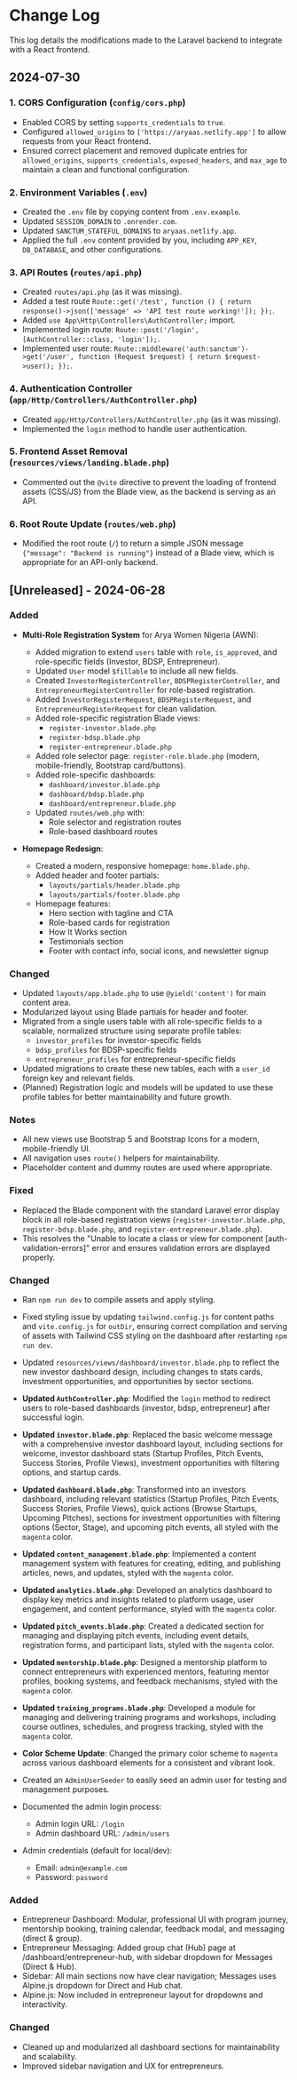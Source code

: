# Change Log

This log details the modifications made to the Laravel backend to integrate with a React frontend.

## 2024-07-30

### 1. CORS Configuration (`config/cors.php`)

*   Enabled CORS by setting `supports_credentials` to `true`.
*   Configured `allowed_origins` to `['https://aryaas.netlify.app']` to allow requests from your React frontend.
*   Ensured correct placement and removed duplicate entries for `allowed_origins`, `supports_credentials`, `exposed_headers`, and `max_age` to maintain a clean and functional configuration.

### 2. Environment Variables (`.env`)

*   Created the `.env` file by copying content from `.env.example`.
*   Updated `SESSION_DOMAIN` to `.onrender.com`.
*   Updated `SANCTUM_STATEFUL_DOMAINS` to `aryaas.netlify.app`.
*   Applied the full `.env` content provided by you, including `APP_KEY`, `DB_DATABASE`, and other configurations.

### 3. API Routes (`routes/api.php`)

*   Created `routes/api.php` (as it was missing).
*   Added a test route `Route::get('/test', function () { return response()->json(['message' => 'API test route working!']); });`.
*   Added `use App\Http\Controllers\AuthController;` import.
*   Implemented login route: `Route::post('/login', [AuthController::class, 'login']);`.
*   Implemented user route: `Route::middleware('auth:sanctum')->get('/user', function (Request $request) { return $request->user(); });`.

### 4. Authentication Controller (`app/Http/Controllers/AuthController.php`)

*   Created `app/Http/Controllers/AuthController.php` (as it was missing).
*   Implemented the `login` method to handle user authentication.

### 5. Frontend Asset Removal (`resources/views/landing.blade.php`)

*   Commented out the `@vite` directive to prevent the loading of frontend assets (CSS/JS) from the Blade view, as the backend is serving as an API.

### 6. Root Route Update (`routes/web.php`)

*   Modified the root route (`/`) to return a simple JSON message `{"message": "Backend is running"}` instead of a Blade view, which is appropriate for an API-only backend.

## [Unreleased] - 2024-06-28

### Added
- **Multi-Role Registration System** for Arya Women Nigeria (AWN):
  - Added migration to extend `users` table with `role`, `is_approved`, and role-specific fields (Investor, BDSP, Entrepreneur).
  - Updated `User` model `$fillable` to include all new fields.
  - Created `InvestorRegisterController`, `BDSPRegisterController`, and `EntrepreneurRegisterController` for role-based registration.
  - Added `InvestorRegisterRequest`, `BDSPRegisterRequest`, and `EntrepreneurRegisterRequest` for clean validation.
  - Added role-specific registration Blade views:
    - `register-investor.blade.php`
    - `register-bdsp.blade.php`
    - `register-entrepreneur.blade.php`
  - Added role selector page: `register-role.blade.php` (modern, mobile-friendly, Bootstrap card/buttons).
  - Added role-specific dashboards:
    - `dashboard/investor.blade.php`
    - `dashboard/bdsp.blade.php`
    - `dashboard/entrepreneur.blade.php`
  - Updated `routes/web.php` with:
    - Role selector and registration routes
    - Role-based dashboard routes

- **Homepage Redesign**:
  - Created a modern, responsive homepage: `home.blade.php`.
  - Added header and footer partials:
    - `layouts/partials/header.blade.php`
    - `layouts/partials/footer.blade.php`
  - Homepage features:
    - Hero section with tagline and CTA
    - Role-based cards for registration
    - How It Works section
    - Testimonials section
    - Footer with contact info, social icons, and newsletter signup

### Changed
- Updated `layouts/app.blade.php` to use `@yield('content')` for main content area.
- Modularized layout using Blade partials for header and footer.
- Migrated from a single users table with all role-specific fields to a scalable, normalized structure using separate profile tables:
  - `investor_profiles` for investor-specific fields
  - `bdsp_profiles` for BDSP-specific fields
  - `entrepreneur_profiles` for entrepreneur-specific fields
- Updated migrations to create these new tables, each with a `user_id` foreign key and relevant fields.
- (Planned) Registration logic and models will be updated to use these profile tables for better maintainability and future growth.

### Notes
- All new views use Bootstrap 5 and Bootstrap Icons for a modern, mobile-friendly UI.
- All navigation uses `route()` helpers for maintainability.
- Placeholder content and dummy routes are used where appropriate.

### Fixed
- Replaced the <x-auth-validation-errors> Blade component with the standard Laravel error display block in all role-based registration views (`register-investor.blade.php`, `register-bdsp.blade.php`, and `register-entrepreneur.blade.php`).
- This resolves the "Unable to locate a class or view for component [auth-validation-errors]" error and ensures validation errors are displayed properly.

### Changed
- Ran `npm run dev` to compile assets and apply styling.
- Fixed styling issue by updating `tailwind.config.js` for content paths and `vite.config.js` for `outDir`, ensuring correct compilation and serving of assets with Tailwind CSS styling on the dashboard after restarting `npm run dev`.
- Updated `resources/views/dashboard/investor.blade.php` to reflect the new investor dashboard design, including changes to stats cards, investment opportunities, and opportunities by sector sections.

- **Updated `AuthController.php`**: Modified the `login` method to redirect users to role-based dashboards (investor, bdsp, entrepreneur) after successful login.

- **Updated `investor.blade.php`**: Replaced the basic welcome message with a comprehensive investor dashboard layout, including sections for welcome, investor dashboard stats (Startup Profiles, Pitch Events, Success Stories, Profile Views), investment opportunities with filtering options, and startup cards.

- **Updated `dashboard.blade.php`**: Transformed into an investors dashboard, including relevant statistics (Startup Profiles, Pitch Events, Success Stories, Profile Views), quick actions (Browse Startups, Upcoming Pitches), sections for investment opportunities with filtering options (Sector, Stage), and upcoming pitch events, all styled with the `magenta` color.

- **Updated `content_management.blade.php`**: Implemented a content management system with features for creating, editing, and publishing articles, news, and updates, styled with the `magenta` color.

- **Updated `analytics.blade.php`**: Developed an analytics dashboard to display key metrics and insights related to platform usage, user engagement, and content performance, styled with the `magenta` color.

- **Updated `pitch_events.blade.php`**: Created a dedicated section for managing and displaying pitch events, including event details, registration forms, and participant lists, styled with the `magenta` color.

- **Updated `mentorship.blade.php`**: Designed a mentorship platform to connect entrepreneurs with experienced mentors, featuring mentor profiles, booking systems, and feedback mechanisms, styled with the `magenta` color.

- **Updated `training_programs.blade.php`**: Developed a module for managing and delivering training programs and workshops, including course outlines, schedules, and progress tracking, styled with the `magenta` color.

- **Color Scheme Update**: Changed the primary color scheme to `magenta` across various dashboard elements for a consistent and vibrant look.

- Created an `AdminUserSeeder` to easily seed an admin user for testing and management purposes.
- Documented the admin login process:
  - Admin login URL: `/login`
  - Admin dashboard URL: `/admin/users`
- Admin credentials (default for local/dev):
  - Email: `admin@example.com`
  - Password: `password`

### Added
- Entrepreneur Dashboard: Modular, professional UI with program journey, mentorship booking, training calendar, feedback modal, and messaging (direct & group).
- Entrepreneur Messaging: Added group chat (Hub) page at /dashboard/entrepreneur-hub, with sidebar dropdown for Messages (Direct & Hub).
- Sidebar: All main sections now have clear navigation; Messages uses Alpine.js dropdown for Direct and Hub chat.
- Alpine.js: Now included in entrepreneur layout for dropdowns and interactivity.

### Changed
- Cleaned up and modularized all dashboard sections for maintainability and scalability.
- Improved sidebar navigation and UX for entrepreneurs.